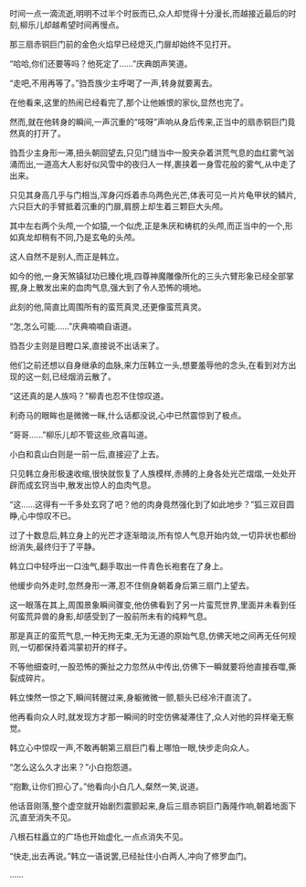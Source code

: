 
时间一点一滴流逝,明明不过半个时辰而已,众人却觉得十分漫长,而越接近最后的时刻,柳乐儿却越希望时间再慢点。

那三扇赤铜巨门前的金色火焰早已经熄灭,门扉却始终不见打开。

“哈哈,你们还要等吗？他死定了……”庆典朗声笑道。

“走吧,不用再等了。”驺吾族少主呼喝了一声,转身就要离去。

在他看来,这里的热闹已经看完了,那个让他嫉恨的家伙,显然也完了。

然而,就在他转身的瞬间,一声沉重的“吱呀”声响从身后传来,正当中的扇赤铜巨门竟然真的打开了。

驺吾少主身形一滞,扭头朝回望去,只见门缝当中一股夹杂着洪荒气息的血红雾气汹涌而出,一道高大人影好似风雪中的夜归人一样,裹挟着一身雪花般的雾气,从中走了出来。

只见其身高几乎与门相当,浑身闪烁着赤乌两色光芒,体表可见一片片龟甲状的鳞片,六只巨大的手臂抵着沉重的门扉,肩膀上却生着三颗巨大头颅。

其中左右两个头颅,一个如猿,一个似虎,正是朱厌和梼杌的头颅,而正当中的一个,形如真龙却稍有不同,乃是玄龟的头颅。

这人自然不是别人,而正是韩立。

如今的他,一身天煞镇狱功已臻化境,四尊神魔雕像所化的三头六臂形象已经全部掌握,身上散发出来的血肉气息,强大到了令人恐怖的境地。

此刻的他,简直比周围所有的蛮荒真灵,还更像蛮荒真灵。

“怎,怎么可能……”庆典喃喃自语道。

驺吾少主则是目瞪口呆,直接说不出话来了。

他们之前还想以自身继承的血脉,来力压韩立一头,想要羞辱他的念头,在看到对方出现的这一刻,已经烟消云散了。

“这还真的是人族吗？”柳青也忍不住惊叹道。

利奇马的眼眸也是微微一眯,什么话都没说,心中已然震惊到了极点。

“哥哥……”柳乐儿却不管这些,欣喜叫道。

小白和袁山白则是一前一后,直接迎了上去。

只见韩立身形极速收缩,很快就恢复了人族模样,赤膊的上身各处光芒熠熠,一处处开辟而成玄窍当中,散发出惊人的血肉气息。

“这……这得有一千多处玄窍了吧？他的肉身竟然强化到了如此地步？”狐三双目圆睁,心中惊叹不已。

过了十数息后,韩立身上的光芒才逐渐暗淡,所有惊人气息开始内敛,一切异状也都纷纷消失,最终归于了平静。

韩立口中轻呼出一口浊气,翻手取出一件青色长袍套在了身上。

他缓步向外走时,忽然身形一滞,忍不住侧身朝着身后第三扇门上望去。

这一眼落在其上,周围景象瞬间骤变,他仿佛看到了另一片蛮荒世界,里面并未看到任何蛮荒异兽的身影,却感受到了一股前所未有的纯粹气息。

那是真正的蛮荒气息,一种无拘无束,无为无道的原始气息,仿佛天地之间再无任何规则,一切都保持着鸿蒙初开的样子。

不等他细查时,一股恐怖的撕扯之力忽然从中传出,仿佛下一瞬就要将他直接吞噬,撕裂成碎片。

韩立悚然一惊之下,瞬间转醒过来,身躯微微一颤,额头已经冷汗直流了。

他再看向众人时,就发现方才那一瞬间的时空仿佛凝滞住了,众人对他的异样毫无察觉。

韩立心中惊叹一声,不敢再朝第三扇巨门看上哪怕一眼,快步走向众人。

“怎么这么久才出来？”小白抱怨道。

“抱歉,让你们担心了。”他看向小白几人,粲然一笑,说道。

他话音刚落,整个虚空就开始剧烈震颤起来,身后三扇赤铜巨门轰隆作响,朝着地面下沉,直至消失不见。

八根石柱矗立的广场也开始虚化,一点点消失不见。

“快走,出去再说。”韩立一语说罢,已经扯住小白两人,冲向了修罗血门。

……